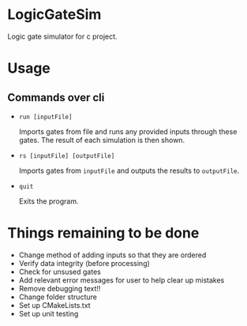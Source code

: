 # LogicGateSim
Logic gate simulator for c project.

# Usage
## Commands over cli
- `run [inputFile]`

   Imports gates from file and runs any provided inputs through these gates. The result of each simulation is then shown.

- `rs [inputFile] [outputFile]`

   Imports gates from `inputFile` and outputs the results to `outputFile`.

- `quit`

   Exits the program.

# Things remaining to be done
- Change method of adding inputs so that they are ordered
- Verify data integrity (before processing)
- Check for unsused gates
- Add relevant error messages for user to help clear up mistakes
- Remove debugging text!!
- Change folder structure
- Set up CMakeLists.txt
- Set up unit testing
